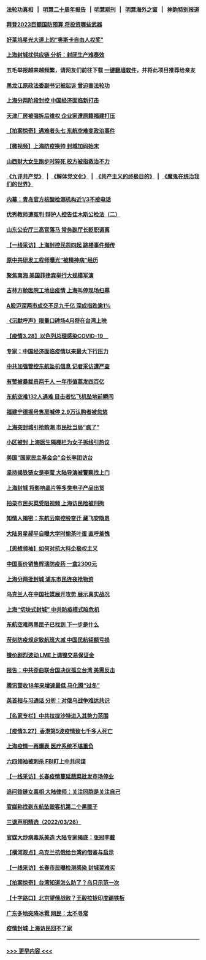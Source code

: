 #### [法轮功真相](https://github.com/gfw-breaker/truth/blob/master/README.md?t=0) &nbsp;&nbsp;|&nbsp;&nbsp; [明慧二十周年报告](https://github.com/gfw-breaker/mh-reports/blob/master/README.md?t=0) &nbsp;&nbsp;|&nbsp;&nbsp;[明慧期刊](https://github.com/gfw-breaker/mh-qikan) &nbsp;&nbsp;|&nbsp;&nbsp; [明慧海外之窗](https://github.com/gfw-breaker/mh-news/blob/master/README.md?t=0) &nbsp;&nbsp;|&nbsp;&nbsp; [神韵特别报道](https://github.com/gfw-breaker/mh-news/blob/master/shenyun.md?t=0)
#### [拜登2023巨额国防预算 将投资哪些武器](../pages/nsc413/n13679550.md?t=03290752) 
#### [好莱坞星光大道上的“奥斯卡自由人权奖”](../pages/nsc413/n13679514.md?t=03290752) 
#### [上海封城扰供应链 分析：封闭生产难奏效](../pages/nsc413/n13679450.md?t=03290752) 
#### 五毛举报越来越频繁，请网友们前往下载 [一键翻墙软件](https://github.com/gfw-breaker/ssr-accounts)，并将此项目推荐给亲友
#### [黑龙江原政法委副书记被起诉 曾迫害法轮功](../pages/nsc413/n13678639.md?t=03290752) 
#### [上海分两阶段封控 中国经济面临新打击](../pages/nsc413/n13679353.md?t=03290752) 
#### [天津厂房被强拆后维权 企业家遭原籍福建打压](../pages/nsc413/n13679110.md?t=03290752) 
#### [【拍案惊奇】遇难者头七 东航空难变政治事件](../pages/nsc413/n13678895.md?t=03290752) 
#### [【微视频】上海防疫换帅 封城加码始末](../pages/nsc413/n13678934.md?t=03290752) 
#### [山西财大女生跑步时猝死 校方被指救治不力](../pages/nsc413/n13678881.md?t=03290752) 
#### [《九评共产党》](https://github.com/begood0513/9ping.md/blob/master/README.md) &nbsp;|&nbsp; [《解体党文化》](../../../../jtdwh.md/blob/master/README.md)  &nbsp;|&nbsp; [《共产主义的终极目的》](../../../../gczydzjmd.md/blob/master/README.md) &nbsp;|&nbsp; [《魔鬼在统治我们的世界》](../../../../mgztzwmdsj.md/blob/master/README.md) 
#### [内幕：青岛官方核酸检测机构近1/3不接电话](../pages/nsc413/n13679041.md?t=03290752) 
#### [优秀教师遭冤判 辩护人控告佳木斯公检法（二）](../pages/nsc413/n13672516.md?t=03290752) 
#### [山东公安厅三高官落马 常务副厅长贬职调离](../pages/nsc413/n13677924.md?t=03290752) 
#### [【一线采访】上海封控民怨四起 跳楼事件频传](../pages/nsc413/n13678660.md?t=03290752) 
#### [原中共研发工程师曝光“被精神病”经历](../pages/nsc413/n13676773.md?t=03290752) 
#### [聚焦南海 美国菲律宾举行大规模军演](../pages/nsc413/n13678670.md?t=03290752) 
#### [吉林方舱医院工地出疫情 上海叫停现场扫墓](../pages/nsc413/n13678342.md?t=03290752) 
#### [A股沪深两市成交不足九千亿 深成指跌逾1%](../pages/nsc413/n13678457.md?t=03290752) 
#### [《沉默呼声》限量口碑场4月将在台湾上映](../pages/nsc413/n13676696.md?t=03290752) 
#### [【疫情3.28】以色列总理感染COVID-19　](../pages/nsc413/n13678095.md?t=03290752) 
#### [专家：中国经济面临疫情以来最大下行压力](../pages/nsc413/n13678291.md?t=03290752) 
#### [中共加强管控东航坠机信息 记者采访遭严查](../pages/nsc413/n13678275.md?t=03290752) 
#### [有赞被暴裁员两千人 一年市值蒸发四百亿](../pages/nsc413/n13677433.md?t=03290752) 
#### [东航空难132人遇难 目击者忆飞机坠地前瞬间](../pages/nsc413/n13678259.md?t=03290752) 
#### [福建宁德摇号售房喊停 2.9万认购者被忽悠](../pages/nsc413/n13677577.md?t=03290752) 
#### [上海突封城引抢购潮 市民批当局“疯了”](../pages/nsc413/n13677355.md?t=03290752) 
#### [小区被封 上海医生隔栅栏为女子拆线引热议](../pages/nsc413/n13677900.md?t=03290752) 
#### [美国“国家民主基金会”会长率团访台](../pages/nsc413/n13677549.md?t=03290752) 
#### [坚持揭铁链女是李莹 大陆导演被警察找上门](../pages/nsc413/n13677560.md?t=03290752) 
#### [上海封城 将影响晶片等多类电子产品出货](../pages/nsc413/n13677108.md?t=03290752) 
#### [拍录市民买菜受阻视频 上海访民险被刑拘](../pages/nsc413/n13676301.md?t=03290752) 
#### [知情人揭密：东航云南控股变迁 藏飞安隐患](../pages/nsc413/n13677001.md?t=03290752) 
#### [大陆男星郝平自曝大学时偷茶叶蛋 直呼羞愧](../pages/nsc413/n13676989.md?t=03290752) 
#### [【思想领袖】如何对抗大科企极权主义](../pages/nsc413/n13634492.md?t=03290752) 
#### [中国高价销售辉瑞防疫药 一盒2300元](../pages/nsc413/n13676925.md?t=03290752) 
#### [上海分两批封城 浦东市民连夜抢物资](../pages/nsc413/n13676849.md?t=03290752) 
#### [乌克兰人在中国社媒展开攻势 展示真实战况](../pages/nsc413/n13676832.md?t=03290752) 
#### [上海“切块式封城” 中共防疫模式陷危机](../pages/nsc413/n13675230.md?t=03290752) 
#### [东航空难两黑匣子已找到 下一步是什么](../pages/nsc413/n13676661.md?t=03290752) 
#### [苛刻防疫规定致航班大减 中国民航钜额亏损](../pages/nsc413/n13676792.md?t=03290752) 
#### [镍价剧烈波动 LME上调镍交易保证金](../pages/nsc413/n13676740.md?t=03290752) 
#### [报告：中共歪曲联合国决议孤立台湾 美需反击](../pages/nsc413/n13675763.md?t=03290752) 
#### [腾讯营收18年来增速最低 马化腾“过冬”](../pages/nsc413/n13676698.md?t=03290752) 
#### [英首相与习通话 分析：对俄乌战争难达共识](../pages/nsc413/n13676259.md?t=03290752) 
#### [【名家专栏】中共拉拢沙特进入其势力范围](../pages/nsc413/n13676387.md?t=03290752) 
#### [【疫情3.27】香港第5波疫情致七千多人死亡](../pages/nsc413/n13675192.md?t=03290752) 
#### [上海疫情一再爆表 医疗系统不堪重负](../pages/nsc413/n13676024.md?t=03290752) 
#### [六四领袖被刺杀 FBI盯上中共间谍](../pages/nsc413/n13674635.md?t=03290752) 
#### [【一线采访】长春疫情蔓延蔬菜批发市场停业](../pages/nsc413/n13675774.md?t=03290752) 
#### [追问铁链女真相 大陆律师：关注同胞是关注自己](../pages/nsc413/n13675631.md?t=03290752) 
#### [官媒称找到东航坠毁客机第二个黑匣子](../pages/nsc413/n13675654.md?t=03290752) 
#### [三退声明精选（2022/03/26）](../pages/nsc413/n13675509.md?t=03290752) 
#### [官媒大炒病毒系美造 大陆专家揭底：张冠李戴](../pages/nsc413/n13675403.md?t=03290752) 
#### [【横河观点】乌克兰抗俄给台湾的借鉴与启示](../pages/nsc413/n13675351.md?t=03290752) 
#### [【一线采访】长春市民曝检测感染 封城菜难买](../pages/nsc413/n13675385.md?t=03290752) 
#### [【拍案惊奇】台湾知道怎么防了？乌只示范一次](../pages/nsc413/n13674505.md?t=03290752) 
#### [【十字路口】北京望俄战败？王毅拉拢印度踢铁板](../pages/nsc413/n13674654.md?t=03290752) 
#### [广东多地突降冰雹 网民：太不寻常](../pages/nsc413/n13675025.md?t=03290752) 
#### [疫情封城 上海访民回不了家](../pages/nsc413/n13675064.md?t=03290752) 

----
#### [ >>> 更早内容 <<< ](../indexes/nsc413-earlier.md)
